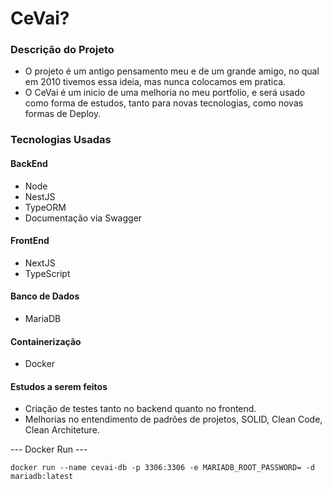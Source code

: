 # CeVai?

### Descrição do Projeto
 - O projeto é um antigo pensamento meu e de um grande amigo, no qual em 2010 tivemos essa ideia, mas nunca colocamos em pratica.
 - O CeVai é um inicio de uma melhoria no meu portfolio, e será usado como forma de estudos, tanto para novas tecnologias, como novas formas de Deploy.


### Tecnologias Usadas

#### BackEnd
  - Node
  - NestJS
  - TypeORM
  - Documentação via Swagger


#### FrontEnd
  - NextJS
  - TypeScript


#### Banco de Dados
  - MariaDB


#### Containerização
  - Docker

#### Estudos a serem feitos
  - Criação de testes tanto no backend quanto no frontend.
  - Melhorias no entendimento de padrões de projetos, SOLID, Clean Code, Clean Architeture.


--- Docker Run ---

``` 
docker run --name cevai-db -p 3306:3306 -e MARIADB_ROOT_PASSWORD= -d mariadb:latest
```

